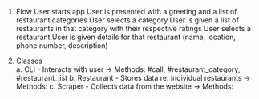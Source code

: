 1) Flow
    User starts app
    User is presented with a greeting and a list of restaurant categories
    User selects a category
    User is given a list of restaurants in that category with their respective ratings
    User selects a restaurant
    User is given details for that restaurant (name, location, phone number, description)

2) Classes    
    a. CLI - Interacts with user
        -> Methods: #call, #restaurant_category, #restaurant_list
    b. Restaurant - Stores data re: individual restaurants
        -> Methods: 
    c. Scraper - Collects data from the website
        -> Methods: 